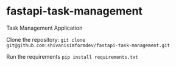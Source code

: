 # fastapi-task-management
Task Management Application

Clone the repository:
    `git clone git@github.com:shivanisimformdev/fastapi-task-management.git`

Run the requirements
    `pip install requirements.txt`